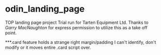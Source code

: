 # odin_landing_page
TOP landing page project
Trial run for Tarten Equipment Ltd.
Thanks to _Garry MacNaughton_ for express permission to utilize this as a take off point.



***.card feature holds a strange right margin/padding I can't identify, don't modify or it moves entire .card script over.
